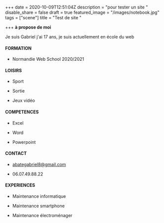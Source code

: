 +++
date = 2020-10-09T12:51:04Z
description = "pour tester un site "
disable_share = false
draft = true
featured_image = "/images/notebook.jpg"
tags = ["scene"]
title = "Test de site "

+++
**à propose de moi**

Je suis Gabriel j'ai 17 ans, je suis actuellement en école du web  

#### **FORMATION**

* Normandie Web School 2020/2021

#### **LOISIRS**

* Sport


* Sortie


* Jeux vidéo

#### **COMPETENCES** 

* Excel


* Word


* Powerpoint

#### **CONTACT**

* abategabriel8@gmail.com


* 06.07.49.88.22

#### **EXPERIENCES**

* Maintenance informatique


* Maintenance smartphone


* Maintenance électroménager 